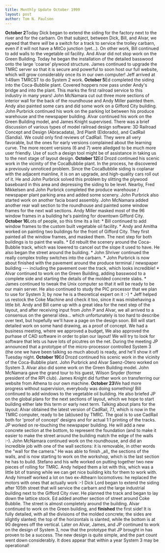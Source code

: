 ```yaml
---
title: Monthly Update October 1999 
layout: post
author: Tom N. Paulsen
---
```




 **October 2**Today Dick began to extend the siding for the factory next to the river and for the carbarn. On that subject, between Dick, Bill, and Alvar, we agreed that there *will* be a switch for a track to service the trolley carbarn, even if it will not have a MitCo junction (yet...). On other work, Bill continued to add walls to the vegetable oil facility. And Alvar did not stop work on the Green Building. Today he began the installation of the detailed basswood onto the large 'coarse' plywood structure.  James continued to upgrade the TMRC server so that it is secure and powerful to soon host our full website, which will grow considerably once its in our own computer! Jeff arrived at 1:49am TMRCST to do System 2 work. **October 5**Ed completed the siding into the Coca\-Bubblie plant. Covered hoppers now pass under Andy's bridge and into the plant. This marks the first railroad service to this industry in many years! John McNamara cut out three more sections of interior wall for the back of the roundhouse and Andy Miller painted them. Andy also painted some cars and did some work on a Gifford City building. John Purbrick continued his work on the parking lot between his produce warehouse and the newspaper building. Alvar continued his work on the Green Building model, and James Knight supervised.  There was a brief discussion of various types of model railroad design software: 3D Railroad Concept and Design (Abracadata), 3rd Planlt (Eldorado), and CadRail (Sandia). We could only find reviews of CadRail. They were all very favorable, but the ones for early versions complained about the learning curve. The more recent versions (6 and 7\) were alledged to be much more user friendly. Use of such a design tool might be of assistance in taking us to the next stage of layout design. **October 12**Ed Drozd continued his scenic work in the vicinity of the CocaBubblie plant. In the process, he discovered a previously unnoticed problem. Since the CocaBubblie siding is coplanar with the adjacent mainline, it is on an upgrade, and high\-quality cars roll out of it. He and John Purbrick solved this problem by slitting the plywood baseboard in this area and depressing the siding to be level. Nearby, Fred Mikkelsen and John Purbrick completed the produce warehouse / newspaper plant parking area and added some scenery. John Purbrick also started work on another facia board assembly. John McNamara added another rear wall section to the roundhouse and painted some window frames for the next wall sections. Andy Miller masked most of the 96 window frames in a building he's painting for downtown Gifford City. **October 16**Lots of people, so this time its a list: * Bill continued to add window frames to the custom built  vegetable oil facility. * Andy and Amitha worked on painting two buildings  for the front of Gifford City. They first painted all the window frames,  and masked them. The next step for both buildings is to paint the walls. * Ed rebuilt the scenery around the Coca\-Bubblie track, which was lowered  to cancel out the slope it used to have. He also began the street  around the building. * John Shriver continued the really complex trolley switches into  the carbarn. * John Purbrick is now about finished with the pavement around  the produce terminal / newspaper building \-\-\- including the pavement  over the track, which looks incredible! * Alvar continued to work on the Green Building, adding basswood to a  complete side and starting the details of the molded concrete slabs. * James continued to tweak the Unix computer so that it will be ready to  be our main server. He also continued to study the PIC processor that  we plan to use for System 3; by now he is a theoretical expert on it  :\-) * Jeff helped us restock the Coke Machine and check it too, since it was  misbehaving a little bit.    Andy and Bill came up with a great idea for the next step of the layout, and after receiving input from John P and Alvar, we all arrived to a consensus on the general idea... which unfortunately is too hard to describe over text, but hopefully we'll have a page on the design soon. Bill will start detailed work on some hand drawing, as a proof of concept.  We had a business meeting, where we approved a budget, We also approved the purhase of CAD software in order to plan our layout! We will try to look for software that lets us have lots of picutres on the net. During the meeting JP announced that a prototype of the micro\-processor controlled System 3 (the one we have been talking so much about) is ready, and he'll show it off Tuesday night. **October 19**Ed Drozd continued his scenic work in the vicinity of the Coca\-Bubblie plant. John Purbrick and Alvar Saenz\-Otero worked on System 3\. Alvar also did some work on the Green Building model. John McNamara gave the grand tour to his guest, Wilson Snyder (former president of the RPI club). James Knight did further work on transferring our website from Athena to our own machine. **October 23**We had more progress without supervision, everybody was doing something! Bill continued to add windows to the vegetable oil building. He also briefed JP on the global plans for the next sections of layout, which we hope to start building either late this term or early next term. Talking about plans for the layout: Alvar obtained the latest version of CadRail, 7\.1, which is now in the TMRC computer, ready to be (ab)used by TMRC. The goal is to use CadRail both for 'proof of concept' designs and for actual 1:1 printing of the tracks.  JP worked on re\-touching the newspaper building. He will add a new concrete section at the bottom, to represent the foundation (and to make it easier to make the street around the building match the edge of the walls :\-). John McNamara continued work on the roundhouse, and did an incredible job with one of the wall sections: it is removable, in other words the "wall for the camera." He was able to finish \_all\_ the sections of the walls, and is now starting to work on the workshop, which is the last section he has to build.  Stefano and his wife worked on putting together two new pieces of rolling for TMRC. Andy helped them a lot with this, which was a little bit of traning while we can get nice building kits for them to work with. Andy himself worked a lot on two ex\-Athearn locomotives: he replaced the motors with ones that actually work :\-) Dick Lord began to extend the siding after 105th street that will service the carbarn and the large industrial building next to the Gifford City river. He planned the track and began to lay down the lattice stock.  Ed added another section of street around Coke Bubblie. The street is almost completely around the building. Alvar continued to work on the Green building, and **finished** the first side! It is fully detailed, with all the divisions of the molded concrete; the sides are slightly slanted; the top of the horizontals is slanted, while the bottom is at 90 degrees off the vertical.  Later on Alvar, James, and JP continued to work on the design of System 3, now that the prototype that JP brought in has proven to be a success. The new design is quite simple, and the part count went down considerably. It does appear that within a year System 3 may be operational!   